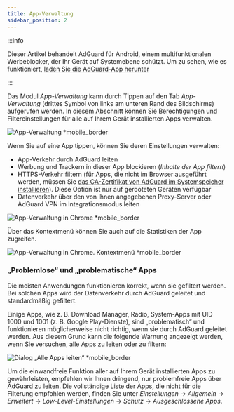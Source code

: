 ```yaml
---
title: App-Verwaltung
sidebar_position: 2
---
```


:::info

Dieser Artikel behandelt AdGuard für Android, einem multifunktionalen Werbeblocker, der Ihr Gerät auf Systemebene schützt. Um zu sehen, wie es funktioniert, [laden Sie die AdGuard-App herunter](https://agrd.io/download-kb-adblock)

:::

Das Modul _App-Verwaltung_ kann durch Tippen auf den Tab _App-Verwaltung_ (drittes Symbol von links am unteren Rand des Bildschirms) aufgerufen werden. In diesem Abschnitt können Sie Berechtigungen und Filtereinstellungen für alle auf Ihrem Gerät installierten Apps verwalten.

![App-Verwaltung \*mobile_border](https://cdn.adtidy.org/blog/new/9sakapp_management.png)

Wenn Sie auf eine App tippen, können Sie deren Einstellungen verwalten:

- App-Verkehr durch AdGuard leiten
- Werbung und Trackern in dieser App blockieren (_Inhalte der App filtern_)
- HTTPS-Verkehr filtern (für Apps, die nicht im Browser ausgeführt werden, müssen Sie [das CA-Zertifikat von AdGuard im Systemspeicher installieren](/adguard-for-android/solving-problems/https-certificate-for-rooted/)). Diese Option ist nur auf gerooteten Geräten verfügbar
- Datenverkehr über den von Ihnen angegebenen Proxy-Server oder AdGuard VPN im Integrationsmodus leiten

![App-Verwaltung in Chrome \*mobile_border](https://cdn.adtidy.org/blog/new/nvvgochrome_management.png)

Über das Kontextmenü können Sie auch auf die Statistiken der App zugreifen.

![App-Verwaltung in Chrome. Kontextmenü \*mobile_border](https://cdn.adtidy.org/blog/new/4z85achome_management_context_menu.png)

### „Problemlose“ und „problematische“ Apps

Die meisten Anwendungen funktionieren korrekt, wenn sie gefiltert werden. Bei solchen Apps wird der Datenverkehr durch AdGuard geleitet und standardmäßig gefiltert.

Einige Apps, wie z. B. Download Manager, Radio, System-Apps mit UID 1000 und 1001 (z. B. Google Play-Dienste), sind „problematisch“ und funktionieren möglicherweise nicht richtig, wenn sie durch AdGuard geleitet werden. Aus diesem Grund kann die folgende Warnung angezeigt werden, wenn Sie versuchen, alle Apps zu leiten oder zu filtern:

![Dialog „Alle Apps leiten“ \*mobile_border](https://cdn.adtidy.org/blog/new/6du8jiroute_all.png)

Um die einwandfreie Funktion aller auf Ihrem Gerät installierten Apps zu gewährleisten, empfehlen wir Ihnen dringend, nur problemfreie Apps über AdGuard zu leiten. Die vollständige Liste der Apps, die nicht für die Filterung empfohlen werden, finden Sie unter _Einstellungen_ → _Allgemein_ → _Erweitert_ → _Low-Level-Einstellungen_ → _Schutz_ → _Ausgeschlossene Apps_.
